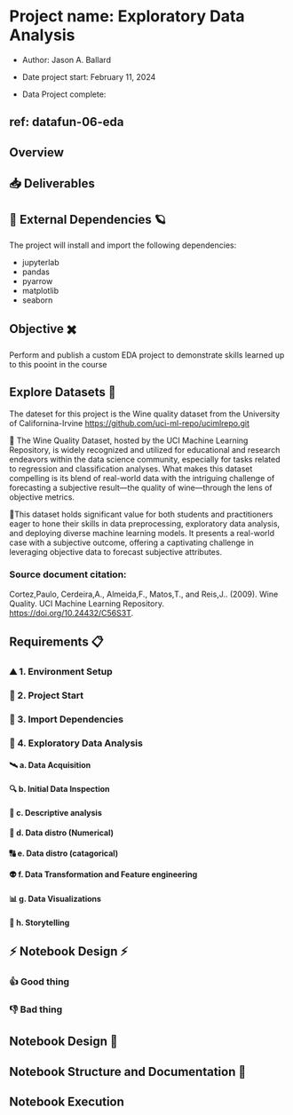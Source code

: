 # Project name: Exploratory Data Analysis 
 - Author: Jason A. Ballard
  
 - Date project start:  February 11, 2024
  
 - Data Project complete: 

## ref: datafun-06-eda

## Overview

## 📥 Deliverables 


## 🐼 External Dependencies 🪐
The project will install and import the following dependencies:
* jupyterlab
* pandas
* pyarrow
* matplotlib
* seaborn

## Objective ✖️
Perform and publish a custom EDA project to demonstrate skills learned up to this pooint in the course

## Explore Datasets 🤯 
The dateset for this project is the Wine quality dataset from the University of Californina-Irvine 
https://github.com/uci-ml-repo/ucimlrepo.git

🍷 The Wine Quality Dataset, hosted by the UCI Machine Learning Repository, is widely recognized and utilized for educational and research endeavors within the data science community, especially for tasks related to regression and classification analyses. What makes this dataset compelling is its blend of real-world data with the intriguing challenge of forecasting a subjective result—the quality of wine—through the lens of objective metrics.

🍷This dataset holds significant value for both students and practitioners eager to hone their skills in data preprocessing, exploratory data analysis, and deploying diverse machine learning models. It presents a real-world case with a subjective outcome, offering a captivating challenge in leveraging objective data to forecast subjective attributes.

### Source document citation:
Cortez,Paulo, Cerdeira,A., Almeida,F., Matos,T., and Reis,J.. (2009). 
Wine Quality. UCI Machine Learning Repository. https://doi.org/10.24432/C56S3T.


## Requirements 📋

### ⛰️ 1. Environment Setup 

### 🐎 2. Project Start 

### 🐤 3. Import Dependencies 

### 🔬 4. Exploratory Data Analysis 

#### 🛰️ a. Data Acquisition 

#### 🔍 b. Initial Data Inspection

#### 🎨 c. Descriptive analysis

#### 🧮 d. Data distro (Numerical)

#### 🔠 e. Data distro (catagorical)

#### 👽 f. Data Transformation and Feature engineering

#### 📊 g. Data Visualizations

#### 📖 h. Storytelling

## ⚡ Notebook Design ⚡

### 👍 Good thing

### 👎 Bad thing

## Notebook Design 🌉

## Notebook Structure and Documentation 📝

## Notebook Execution
